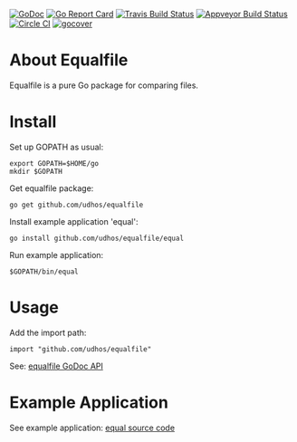 [![GoDoc](https://godoc.org/github.com/udhos/equalfile?status.svg)](http://godoc.org/github.com/udhos/equalfile)
[![Go Report Card](https://goreportcard.com/badge/github.com/udhos/equalfile)](https://goreportcard.com/report/github.com/udhos/equalfile)
[![Travis Build Status](https://travis-ci.org/udhos/equalfile.svg?branch=master)](https://travis-ci.org/udhos/equalfile)
[![Appveyor Build Status](https://ci.appveyor.com/api/projects/status/github/udhos/equalfile?branch=master&svg=true)](https://ci.appveyor.com/project/udhos/equalfile)
[![Circle CI](https://circleci.com/gh/udhos/equalfile.svg?style=shield&circle-token=:circle-token)](https://circleci.com/gh/udhos/equalfile)
[![gocover](http://gocover.io/_badge/github.com/udhos/equalfile)](http://gocover.io/github.com/udhos/equalfile)

About Equalfile 
===============

Equalfile is a pure Go package for comparing files.

Install
=======

Set up GOPATH as usual:

    export GOPATH=$HOME/go
    mkdir $GOPATH

Get equalfile package:

    go get github.com/udhos/equalfile

Install example application 'equal':

    go install github.com/udhos/equalfile/equal

Run example application:

    $GOPATH/bin/equal

Usage
=====

Add the import path:

    import "github.com/udhos/equalfile"

See: [equalfile GoDoc API](https://godoc.org/github.com/udhos/equalfile)

Example Application
===================

See example application: [equal source code](https://github.com/udhos/equalfile/blob/master/equal/main.go)
